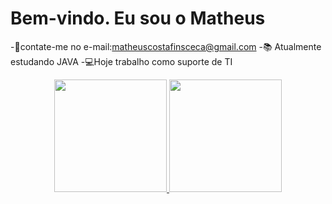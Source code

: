 # Bem-vindo. Eu sou o Matheus
-📩contate-me no e-mail:matheuscostafinsceca@gmail.com
-📚 Atualmente estudando JAVA
-💻Hoje trabalho como suporte de TI
<div align="center">
  <a href="https://github.com/matheus-costa">
  <img height="180em" src="https://github-readme-stats.vercel.app/api?username=rafaballerini&show_icons=true&theme=dracula&include_all_commits=true&count_private=true"/>
  <img height="180em" src="https://github-readme-stats.vercel.app/api/top-langs/?username=matheus-costa&layout=compact&langs_count=7&theme=dracula"/>
</div>
